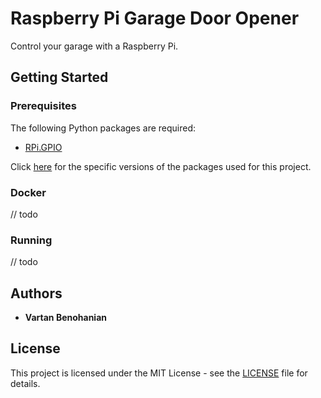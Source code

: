# Raspberry Pi Garage Door Opener

Control your garage with a Raspberry Pi.

## Getting Started

### Prerequisites

The following Python packages are required:

- [RPi.GPIO](https://pypi.org/project/RPi.GPIO/)

Click [here](requirements.txt) for the specific versions of the packages used for this project.

### Docker

// todo

### Running

// todo

## Authors

- **Vartan Benohanian**

## License

This project is licensed under the MIT License - see the [LICENSE](LICENSE) file for details.
